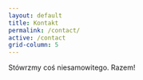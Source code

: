 ```yaml
---
layout: default
title: Kontakt
permalink: /contact/
active: /contact
grid-column: 5
---
```


<div class="container">
	<div class="content">
		<p>Stówrzmy coś niesamowitego. Razem!</p>
	</div>
</div>
